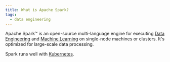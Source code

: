 ```yaml
---
title: What is Apache Spark?
tags:
  - data engineering
---
```

Apache Spark™ is an open-source multi-language engine for executing [Data Engineering](Data%20Engineering.md)  and [Machine Learning](Machine%20Learning.md) on single-node machines or clusters. It's optimized for large-scale data processing.

Spark runs well with [Kubernetes](term/kubernetes.md).

